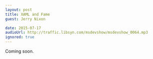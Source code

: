 ```yaml
---
layout: post
title: XAML and Fame
guest: Jerry Nixon

date: 2015-07-17
audioUrl: http://traffic.libsyn.com/msdevshow/msdevshow_0064.mp3
ignored: true
---
```


Coming soon.

